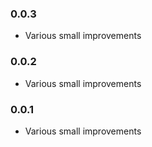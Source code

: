 ### 0.0.3

* Various small improvements

### 0.0.2

* Various small improvements

### 0.0.1

* Various small improvements
